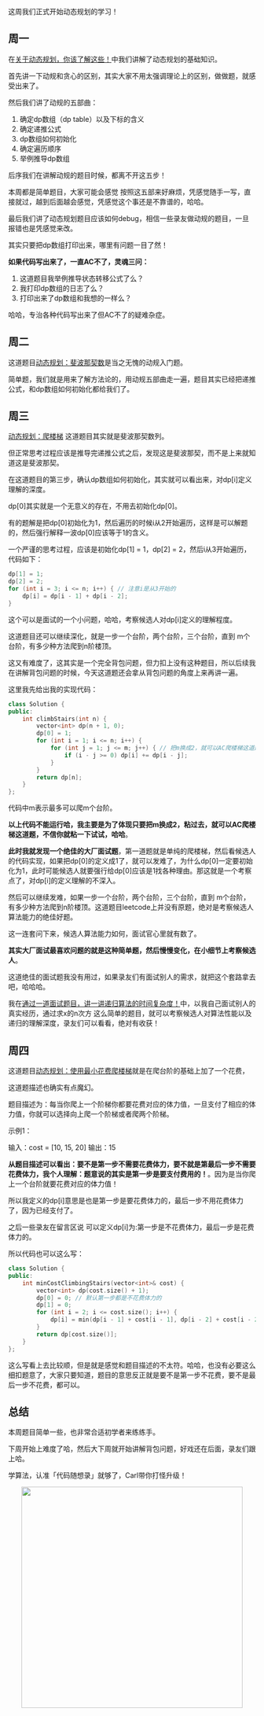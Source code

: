 
这周我们正式开始动态规划的学习！

## 周一

在[关于动态规划，你该了解这些！](https://programmercarl.com/动态规划理论基础.html)中我们讲解了动态规划的基础知识。

首先讲一下动规和贪心的区别，其实大家不用太强调理论上的区别，做做题，就感受出来了。

然后我们讲了动规的五部曲：

1. 确定dp数组（dp table）以及下标的含义
2. 确定递推公式
3. dp数组如何初始化
4. 确定遍历顺序
5. 举例推导dp数组

后序我们在讲解动规的题目时候，都离不开这五步！

本周都是简单题目，大家可能会感觉 按照这五部来好麻烦，凭感觉随手一写，直接就过，越到后面越会感觉，凭感觉这个事还是不靠谱的，哈哈。

最后我们讲了动态规划题目应该如何debug，相信一些录友做动规的题目，一旦报错也是凭感觉来改。

其实只要把dp数组打印出来，哪里有问题一目了然！

**如果代码写出来了，一直AC不了，灵魂三问：**

1. 这道题目我举例推导状态转移公式了么？
2. 我打印dp数组的日志了么？
3. 打印出来了dp数组和我想的一样么？

哈哈，专治各种代码写出来了但AC不了的疑难杂症。

## 周二

这道题目[动态规划：斐波那契数](https://programmercarl.com/0509.斐波那契数.html)是当之无愧的动规入门题。

简单题，我们就是用来了解方法论的，用动规五部曲走一遍，题目其实已经把递推公式，和dp数组如何初始化都给我们了。

## 周三

[动态规划：爬楼梯](https://programmercarl.com/0070.爬楼梯.html) 这道题目其实就是斐波那契数列。

但正常思考过程应该是推导完递推公式之后，发现这是斐波那契，而不是上来就知道这是斐波那契。

在这道题目的第三步，确认dp数组如何初始化，其实就可以看出来，对dp[i]定义理解的深度。

dp[0]其实就是一个无意义的存在，不用去初始化dp[0]。

有的题解是把dp[0]初始化为1，然后遍历的时候i从2开始遍历，这样是可以解题的，然后强行解释一波dp[0]应该等于1的含义。

一个严谨的思考过程，应该是初始化dp[1] = 1，dp[2] = 2，然后i从3开始遍历，代码如下：

```CPP
dp[1] = 1;
dp[2] = 2;
for (int i = 3; i <= n; i++) { // 注意i是从3开始的
    dp[i] = dp[i - 1] + dp[i - 2];
}
```

这个可以是面试的一个小问题，哈哈，考察候选人对dp[i]定义的理解程度。

这道题目还可以继续深化，就是一步一个台阶，两个台阶，三个台阶，直到 m个台阶，有多少种方法爬到n阶楼顶。

这又有难度了，这其实是一个完全背包问题，但力扣上没有这种题目，所以后续我在讲解背包问题的时候，今天这道题还会拿从背包问题的角度上来再讲一遍。

这里我先给出我的实现代码：

```CPP
class Solution {
public:
    int climbStairs(int n) {
        vector<int> dp(n + 1, 0);
        dp[0] = 1;
        for (int i = 1; i <= n; i++) {
            for (int j = 1; j <= m; j++) { // 把m换成2，就可以AC爬楼梯这道题
                if (i - j >= 0) dp[i] += dp[i - j];
            }
        }
        return dp[n];
    }
};
```

代码中m表示最多可以爬m个台阶。

**以上代码不能运行哈，我主要是为了体现只要把m换成2，粘过去，就可以AC爬楼梯这道题，不信你就粘一下试试，哈哈**。


**此时我就发现一个绝佳的大厂面试题**，第一道题就是单纯的爬楼梯，然后看候选人的代码实现，如果把dp[0]的定义成1了，就可以发难了，为什么dp[0]一定要初始化为1，此时可能候选人就要强行给dp[0]应该是1找各种理由。那这就是一个考察点了，对dp[i]的定义理解的不深入。

然后可以继续发难，如果一步一个台阶，两个台阶，三个台阶，直到 m个台阶，有多少种方法爬到n阶楼顶。这道题目leetcode上并没有原题，绝对是考察候选人算法能力的绝佳好题。

这一连套问下来，候选人算法能力如何，面试官心里就有数了。

**其实大厂面试最喜欢问题的就是这种简单题，然后慢慢变化，在小细节上考察候选人**。

这道绝佳的面试题我没有用过，如果录友们有面试别人的需求，就把这个套路拿去吧，哈哈哈。

我在[通过一道面试题目，讲一讲递归算法的时间复杂度！](https://programmercarl.com/前序/通过一道面试题目，讲一讲递归算法的时间复杂度！.html)中，以我自己面试别人的真实经历，通过求x的n次方 这么简单的题目，就可以考察候选人对算法性能以及递归的理解深度，录友们可以看看，绝对有收获！

## 周四

这道题目[动态规划：使用最小花费爬楼梯](https://programmercarl.com/0746.使用最小花费爬楼梯.html)就是在爬台阶的基础上加了一个花费，

这道题描述也确实有点魔幻。

题目描述为：每当你爬上一个阶梯你都要花费对应的体力值，一旦支付了相应的体力值，你就可以选择向上爬一个阶梯或者爬两个阶梯。

示例1：

输入：cost = [10, 15, 20]
输出：15


**从题目描述可以看出：要不是第一步不需要花费体力，要不就是第最后一步不需要花费体力，我个人理解：题意说的其实是第一步是要支付费用的！**。因为是当你爬上一个台阶就要花费对应的体力值！

所以我定义的dp[i]意思是也是第一步是要花费体力的，最后一步不用花费体力了，因为已经支付了。

之后一些录友在留言区说 可以定义dp[i]为:第一步是不花费体力，最后一步是花费体力的。

所以代码也可以这么写：

```CPP
class Solution {
public:
    int minCostClimbingStairs(vector<int>& cost) {
        vector<int> dp(cost.size() + 1);
        dp[0] = 0; // 默认第一步都是不花费体力的
        dp[1] = 0;
        for (int i = 2; i <= cost.size(); i++) {
            dp[i] = min(dp[i - 1] + cost[i - 1], dp[i - 2] + cost[i - 2]);
        }
        return dp[cost.size()];
    }
};
```

这么写看上去比较顺，但是就是感觉和题目描述的不太符。哈哈，也没有必要这么细扣题意了，大家只要知道，题目的意思反正就是要不是第一步不花费，要不是最后一步不花费，都可以。

## 总结

本周题目简单一些，也非常合适初学者来练练手。

下周开始上难度了哈，然后大下周就开始讲解背包问题，好戏还在后面，录友们跟上哈。

学算法，认准「代码随想录」就够了，Carl带你打怪升级！



<div align="center"><img src=https://code-thinking.cdn.bcebos.com/pics/01二维码.jpg width=450> </img></div>
